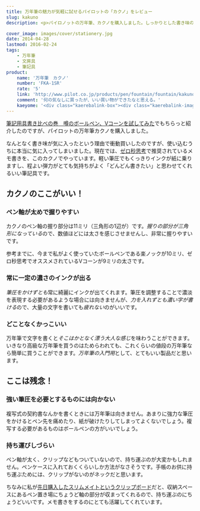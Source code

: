 ```yaml
---
title: 万年筆の魅力が気軽に試せるパイロットの「カクノ」をレビュー
slug: kakuno
description: <p>パイロノットの万年筆、カクノを購入しました。しっかりとした書き味の中に、どこかやわらかな弾力性があり、文字を書くのが非常に楽しくなる筆記具だなと感じました。低価格で買えるので、入門用万年筆としてとてもいいものだなと思います。</p>

cover_image: images/cover/stationery.jpg
date: 2014-04-28
lastmod: 2016-02-24
tags: 
    - 万年筆
    - 文房具
    - 筆記具
product:
    name: '万年筆　カクノ'
    number: 'FKA-1SR'
    rate: '5'
    link: 'http://www.pilot.co.jp/products/pen/fountain/fountain/kakuno/'
    comment: '何の気なしに買ったが、いい買い物ができたなと思える。'
    kaeyome: '<div class="kaerebalink-box"><div class="kaerebalink-image"><a href="http://www.amazon.co.jp/exec/obidos/ASIN/B00FZLOYEM/illusionspace-22/ref=nosim/" rel="nofollow" target="_blank"><img src="http://ecx.images-amazon.com/images/I/31RUKX9NGdL._SL160_.jpg" style="border: none;" /></a></div><div class="kaerebalink-info"><div class="kaerebalink-name"><a href="http://www.amazon.co.jp/exec/obidos/ASIN/B00FZLOYEM/illusionspace-22/ref=nosim/" rel="nofollow" target="_blank">パイロット 万年筆 カクノ ライトグリーン F（細字）</a><div class="kaerebalink-powered-date">posted with <a href="http://kaereba.com" rel="nofollow" target="_blank">カエレバ</a></div></div><div class="kaerebalink-detail"> パイロット     </div><div class="kaerebalink-link1"><div class="shoplinkamazon"><a href="http://www.amazon.co.jp/gp/search?keywords=%83p%83C%83%8D%83b%83g%20%96%9C%94N%95M%20%83J%83N%83m&__mk_ja_JP=%83J%83%5E%83J%83i&tag=illusionspace-22" rel="nofollow" target="_blank" title="アマゾン" >Amazonで購入</a></div><div class="shoplinkrakuten"><a href="http://hb.afl.rakuten.co.jp/hgc/0e95387f.f2aef20d.0e953880.25e412bd/?pc=http%3A%2F%2Fsearch.rakuten.co.jp%2Fsearch%2Fmall%2F%25E3%2583%2591%25E3%2582%25A4%25E3%2583%25AD%25E3%2583%2583%25E3%2583%2588%2520%25E4%25B8%2587%25E5%25B9%25B4%25E7%25AD%2586%2520%25E3%2582%25AB%25E3%2582%25AF%25E3%2583%258E%2F-%2Ff.1-p.1-s.1-sf.0-st.A-v.2%3Fx%3D0%26scid%3Daf_ich_link_urltxt%26m%3Dhttp%3A%2F%2Fm.rakuten.co.jp%2F" rel="nofollow" target="_blank" title="楽天市場" >楽天市場で購入</a></div></div></div><div class="booklink-footer" style="clear: left"></div></div>'
---
```


<p><a href="https://wantit.gcreate.jp/ballpen-vcorn/" title="筆記用具書き比べの巻　噂のボールペン、Vコーンを試してみた">筆記用具書き比べの巻　噂のボールペン、Vコーンを試してみた</a>でもちらっと紹介したのですが、パイロットの万年筆カクノを購入しました。</p>
<p>なんとなく書き味が気に入ったという理由で衝動買いしたのですが、使い込むうちに本当に気に入ってしまいました。現在では、<a href="https://wantit.gcreate.jp/zerosecondthinking/" title="ゼロ秒思考で頭の体操">ゼロ秒思考</a>で推奨されているメモ書きを、このカクノでやっています。軽い筆圧でもくっきりインクが紙に乗りますし、程よい弾力がとても気持ちがよく「どんどん書きたい」と思わせてくれるいい筆記具です。</p>
<h2>カクノのここがいい！</h2>
<h3>ペン軸が太めで握りやすい</h3>
<p>カクノのペン軸の握り部分は11ミリ（三角形の1辺が）です。<em>握りの部分が三角形になっている</em>ので、数値ほどには太さを感じさせませんし、非常に握りやすいです。</p>
<p>参考までに、今まで私がよく使っていたボールペンである楽ノックが10ミリ、ゼロ秒思考でオススメされているVコーンが9ミリの太さです。</p>
<h3>常に一定の濃さのインクが出る</h3>
<p><em>筆圧をかけずとも</em>常に綺麗にインクが出てくれます。筆圧を調整することで濃淡を表現する必要があるような場合には向きませんが、<em>力を入れずとも濃い字が書ける</em>ので、大量の文字を書いても<em>疲れない</em>のがいいです。</p>
<h3>どことなくかっこいい</h3>
<p>万年筆で文字を書くと<em>そこはかとなく漂う大人な感じ</em>を味わうことができます。いきなり高級な万年筆を買うのはためらわれても、これくらいの値段の万年筆なら簡単に買うことができます。<em>万年筆の入門用</em>として、とてもいい製品だと思います。</p>
<h2>ここは残念！</h2>
<h3>強い筆圧を必要とするものには向かない</h3>
<p>複写式の契約書なんかを書くときには万年筆は向きません。あまりに強力な筆圧をかけるとペン先を痛めたり、紙が破けたりしてしまってよくないでしょう。複写する必要があるものはボールペンの方がいいでしょう。</p>
<h3>持ち運びしづらい</h3>
<p>ペン軸が太く、クリップなどもついていないので、持ち運ぶのが大変かもしれません。ペンケースに入れておくくらいしか方法がなさそうです。手帳のお供に持ち運ぶためには、クリップがないのがネックだと思います。</p>
<p>ちなみに私が<a href="https://wantit.gcreate.jp/slimmate/" title="収納できるクリップボード、サンダース スリムメイトを買ってみた">先日購入したスリムメイトというクリップボード</a>だと、収納スペースにあるペン置き場にちょうど軸の部分が収まってくれるので、持ち運ぶのにちょうどいいです。メモ書きをするのにとても活躍してくれています。</p>

  